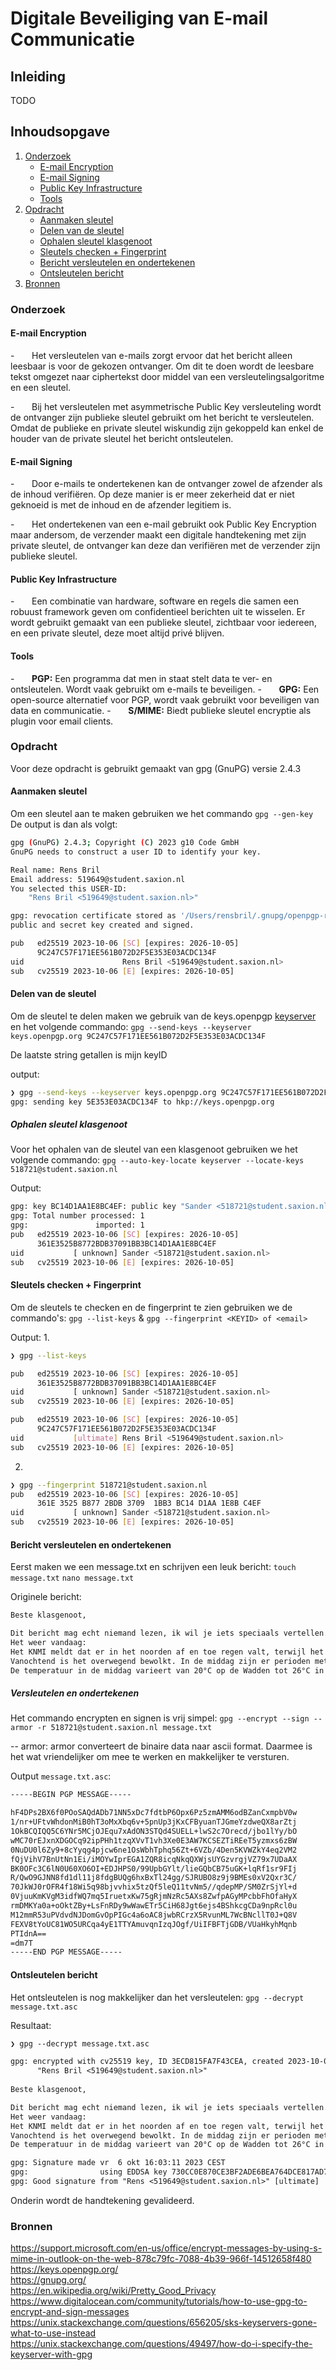 # Digitale Beveiliging van E-mail Communicatie

## Inleiding
TODO

## Inhoudsopgave
1. [Onderzoek](#onderzoek)
   - [E-mail Encryption](#E-mail-encryption)
   - [E-mail Signing](#E-mail-signing)
   - [Public Key Infrastructure](#public-key-infrastructure)
   - [Tools](#Tools)
2. [Opdracht](#opdracht)
   - [Aanmaken sleutel](#aanmaken-sleutel)
   - [Delen van de sleutel](#delen-van-de-sleutel)
   - [Ophalen sleutel klasgenoot](#ophalen-sleutel-klasgenoot)
   - [Sleutels checken + Fingerprint](#sleutels-checken-+-fingerprint)
   - [Bericht versleutelen en ondertekenen](#bericht-versleutelen-en-ondertekenen)
   - [Ontsleutelen bericht](#ontsleutelen-bericht)
3. [Bronnen](#bronnen)
  
### Onderzoek

#### E-mail Encryption

-       Het versleutelen van e-mails zorgt ervoor dat het bericht alleen leesbaar is voor de gekozen ontvanger. Om dit te doen wordt de leesbare tekst omgezet naar ciphertekst door middel van een versleutelingsalgoritme en een sleutel.

-       Bij het versleutelen met asymmetrische Public Key versleuteling wordt de ontvanger zijn publieke sleutel gebruikt om het bericht te versleutelen. Omdat de publieke en private sleutel wiskundig zijn gekoppeld kan enkel de houder van de private sleutel het bericht ontsleutelen.

#### E-mail Signing

-       Door e-mails te ondertekenen kan de ontvanger zowel de afzender als de inhoud verifiëren. Op deze manier is er meer zekerheid dat er niet geknoeid is met de inhoud en de afzender legitiem is.

-       Het ondertekenen van een e-mail gebruikt ook Public Key Encryption maar andersom, de verzender maakt een digitale handtekening met zijn private sleutel, de ontvanger kan deze dan verifiëren met de verzender zijn publieke sleutel.

#### Public Key Infrastructure

-       Een combinatie van hardware, software en regels die samen een robuust framework geven om confidentieel berichten uit te wisselen. Er wordt gebruikt gemaakt van een publieke sleutel, zichtbaar voor iedereen, en een private sleutel, deze moet altijd privé blijven.

#### Tools
-       **PGP:** Een programma dat men in staat stelt data te ver- en ontsleutelen. Wordt vaak gebruikt om e-mails te beveiligen.
-       **GPG:** Een open-source alternatief voor PGP, wordt vaak gebruikt voor beveiligen van data en communicatie.
-       **S/MIME:** Biedt publieke sleutel encryptie als plugin voor email clients.


### Opdracht

Voor deze opdracht is gebruikt gemaakt van gpg (GnuPG) versie 2.4.3
#### Aanmaken sleutel

Om een sleutel aan te maken gebruiken we het commando
`gpg --gen-key`
De output is dan als volgt:

```bash
gpg (GnuPG) 2.4.3; Copyright (C) 2023 g10 Code GmbH
GnuPG needs to construct a user ID to identify your key.

Real name: Rens Bril
Email address: 519649@student.saxion.nl
You selected this USER-ID:
    "Rens Bril <519649@student.saxion.nl>"

gpg: revocation certificate stored as '/Users/rensbril/.gnupg/openpgp-revocs.d/9C247C57F171EE561B072D2F5E353E03ACDC134F.rev'
public and secret key created and signed.

pub   ed25519 2023-10-06 [SC] [expires: 2026-10-05]
      9C247C57F171EE561B072D2F5E353E03ACDC134F
uid                      Rens Bril <519649@student.saxion.nl>
sub   cv25519 2023-10-06 [E] [expires: 2026-10-05]
```

#### Delen van de sleutel

Om de sleutel te delen maken we gebruik van de keys.openpgp [keyserver](https://keys.openpgp.org/)
en het volgende commando:
`gpg --send-keys --keyserver keys.openpgp.org 9C247C57F171EE561B072D2F5E353E03ACDC134F`

De laatste string getallen is mijn keyID

output:

```bash
❯ gpg --send-keys --keyserver keys.openpgp.org 9C247C57F171EE561B072D2F5E353E03ACDC134F
gpg: sending key 5E353E03ACDC134F to hkp://keys.openpgp.org
```

##### Ophalen sleutel klasgenoot

Voor het ophalen van de sleutel van een klasgenoot gebruiken we het volgende commando:
`gpg --auto-key-locate keyserver --locate-keys 518721@student.saxion.nl`

Output:
```bash
gpg: key BC14D1AA1E8BC4EF: public key "Sander <518721@student.saxion.nl>" imported
gpg: Total number processed: 1
gpg:               imported: 1
pub   ed25519 2023-10-06 [SC] [expires: 2026-10-05]
      361E3525B8772BDB37091BB3BC14D1AA1E8BC4EF
uid           [ unknown] Sander <518721@student.saxion.nl>
sub   cv25519 2023-10-06 [E] [expires: 2026-10-05]
```


#### Sleutels checken + Fingerprint

Om de sleutels te checken en de fingerprint te zien gebruiken we de commando's:
`gpg --list-keys`
&
`gpg --fingerprint <KEYID> of <email>`

Output:
1. 
```bash
❯ gpg --list-keys

pub   ed25519 2023-10-06 [SC] [expires: 2026-10-05]
      361E3525B8772BDB37091BB3BC14D1AA1E8BC4EF
uid           [ unknown] Sander <518721@student.saxion.nl>
sub   cv25519 2023-10-06 [E] [expires: 2026-10-05]

pub   ed25519 2023-10-06 [SC] [expires: 2026-10-05]
      9C247C57F171EE561B072D2F5E353E03ACDC134F
uid           [ultimate] Rens Bril <519649@student.saxion.nl>
sub   cv25519 2023-10-06 [E] [expires: 2026-10-05]
```

2. 
```bash
❯ gpg --fingerprint 518721@student.saxion.nl
pub   ed25519 2023-10-06 [SC] [expires: 2026-10-05]
      361E 3525 B877 2BDB 3709  1BB3 BC14 D1AA 1E8B C4EF
uid           [ unknown] Sander <518721@student.saxion.nl>
sub   cv25519 2023-10-06 [E] [expires: 2026-10-05]

```

#### Bericht versleutelen en ondertekenen

Eerst maken we een message.txt en schrijven een leuk bericht:
`touch message.txt`
`nano message.txt`

Originele bericht: 
```txt
Beste klasgenoot,

Dit bericht mag echt niemand lezen, ik wil je iets speciaals vertellen.
Het weer vandaag:
Het KNMI meldt dat er in het noorden af en toe regen valt, terwijl het elders meestal droog blijft.
Vanochtend is het overwegend bewolkt. In de middag zijn er perioden met zon, hoewel er in het noorden wat meer bewolking aanwezig is.
De temperatuur in de middag varieert van 20°C op de Wadden tot 26°C in Zuid-Limburg
```

##### Versleutelen en ondertekenen

Het commando encrypten en signen is vrij simpel:
`gpg --encrypt --sign --armor -r 518721@student.saxion.nl message.txt`

-- armor: armor converteert de binaire data naar ascii format. Daarmee is het wat vriendelijker om mee te werken en makkelijker te versturen.

Output `message.txt.asc`:
```txt
-----BEGIN PGP MESSAGE-----

hF4DPs2BX6f0POoSAQdADb71NN5xDc7fdtbP6Opx6Pz5zmAMM6odBZanCxmpbV0w
1/nr+UFtvWhdonMiB0hT3oMxXbq6v+5pnUp3jKxCFByuanTJGmeYzdweQX8arZtj
1OkBCQIQQ5C6YNr5MCjOJEqu7xAdON3STQd4SUELL+lwS2c7Orecd/jbo1lYy/bO
wMC70rEJxnXDGOCq92ipPHh1tzqXVvT1vh3Xe0E3AW7KCSEZTiREeT5yzmxs6zBW
0NuDU0l6Zy9+8cYyqg4pjcw6ne1OsWbhTphq56Zt+6VZb/4Den5KVWZkY4eq2VM2
fQjVihV7BnUtNn1Ei/iMOYwIprEGA1ZQR8icqNkqQXWjsUYGzvrgjVZ79x7UDaAX
BK0OFc3C6lN0U60XO6OI+EDJHPS0/99UpbGYlt/lieGQbCB75uGK+lqRf1sr9FIj
R/QwO9GJNN8fd1dl11j8fdgBUQg6hxBxTl24gg/SJRUBO8z9j9BMEs0xV2Qxr3C/
70JkWJ0rOFR4f18Wi5q98bjvvhix5tzQf5leQ11tvNm5//qdepMP/SM0ZrSjYl+d
0VjuuKmKVgM3idfWQ7mq5IruetxKw75gRjmNzRc5AXs8ZwfpAGyMPcbbFhOfaHyX
rmDMKYa0a+oOktZBy+LsFnRDy9wWawETr5CiH68Jgt6ejs4BShkcgCDa9npRcl0u
M12mmR53uPVdvdNJDomGvOpPIGc4a6oAC8jwbRCrzX5RvunML7WcBNcllT0J+Q8V
FEXV8tYoUC81WO5URCqa4yE1TTYAmuvqnIzqJOgf/UiIFBFTjGDB/VUaHkyhMqnb
PTIdnA==
=dm7T
-----END PGP MESSAGE-----
```



#### Ontsleutelen bericht

Het ontsleutelen is nog makkelijker dan het versleutelen:
`gpg --decrypt message.txt.asc`

Resultaat:
```txt
❯ gpg --decrypt message.txt.asc

gpg: encrypted with cv25519 key, ID 3ECD815FA7F43CEA, created 2023-10-06
      "Rens Bril <519649@student.saxion.nl>"
      
Beste klasgenoot,

Dit bericht mag echt niemand lezen, ik wil je iets speciaals vertellen.
Het weer vandaag:
Het KNMI meldt dat er in het noorden af en toe regen valt, terwijl het elders meestal droog blijft.
Vanochtend is het overwegend bewolkt. In de middag zijn er perioden met zon, hoewel er in het noorden wat meer bewolking aanwezig is.
De temperatuur in de middag varieert van 20°C op de Wadden tot 26°C in Zuid-Limburg

gpg: Signature made vr  6 okt 16:03:11 2023 CEST
gpg:                using EDDSA key 730CC0E870CE3BF2ADE6BEA764DCE817AD7AF715
gpg: Good signature from "Rens <519649@student.saxion.nl>" [ultimate]
```

Onderin wordt de handtekening gevalideerd.

### Bronnen

https://support.microsoft.com/en-us/office/encrypt-messages-by-using-s-mime-in-outlook-on-the-web-878c79fc-7088-4b39-966f-14512658f480  
https://keys.openpgp.org/  
https://gnupg.org/   
https://en.wikipedia.org/wiki/Pretty_Good_Privacy  
https://www.digitalocean.com/community/tutorials/how-to-use-gpg-to-encrypt-and-sign-messages   
https://unix.stackexchange.com/questions/656205/sks-keyservers-gone-what-to-use-instead  
https://unix.stackexchange.com/questions/49497/how-do-i-specify-the-keyserver-with-gpg   


